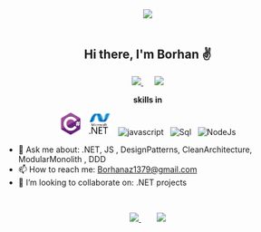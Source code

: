 <!--
**Borhan-az/Borhan-az** is a ✨ _special_ ✨ repository because its `README.md` (this file) appears on your GitHub profile.
Here are some ideas to get you started:
- 🔭 I’m currently working on ...
- 🌱 I’m currently learning ...
- 👯 I’m looking to collaborate on ...
- 🤔 I’m looking for help with ...
- 💬 Ask me about ...
- 📫 How to reach me: ...
- 😄 Pronouns: ...
- ⚡ Fun fact: ...
-->
<div align="center">
  <img width=57% src="https://i.imgur.com/8MupZHY.gif" />
</div>
  
<br> 
<h2 align="center">Hi there, I'm Borhan ✌</h2>

<p align="center">
 <a href="https://www.linkedin.com/in/borhan-azhdari-01b11a180/" target="_blank">
  <img src="https://img.icons8.com/nolan/64/linkedin.png" />
 </a>
 &nbsp;&nbsp; &nbsp;
 <a href="https://gitlab.com/borhanAzhdari" target="_blank">
  <img src="https://img.icons8.com/nolan/64/gitlab.png" />
 </a>
</p>
<p align="center"> 
 <strong>
   skills in
  </strong>
</p>

<p align="center"> 
  <img src="https://raw.githubusercontent.com/devicons/devicon/master/icons/csharp/csharp-original.svg" alt="csharp" width="40" height="40" />
 &nbsp; 
 <img src="https://raw.githubusercontent.com/devicons/devicon/master/icons/dot-net/dot-net-original-wordmark.svg" alt="dotnet" width="40" height="40" />
 &nbsp; 
 <img src="https://upload.wikimedia.org/wikipedia/commons/e/ee/.NET_Core_Logo.svg" alt="javascript" width="45" height="45" />
 &nbsp; 
 <img src="https://e7.pngegg.com/pngimages/170/924/png-clipart-microsoft-sql-server-microsoft-azure-sql-database-microsoft-text-logo.png" alt="Sql" width="45" height="45" />
 &nbsp; 
 <img src="https://upload.wikimedia.org/wikipedia/commons/d/d9/Node.js_logo.svg" alt="NodeJs" width="55" height="55" />
</p>

- 💬 Ask me about: .NET, JS , DesignPatterns, CleanArchitecture, ModularMonolith , DDD 
 - 📫 How to reach me: Borhanaz1379@gmail.com
- 👯 I’m looking to collaborate on: .NET projects

</br>

<p align="Center">
 <a href="#" alt="Borhan's github stats">
  <img src="https://github-readme-stats.vercel.app/api?username=Borhan-az&theme=tokyonight&show_icons=true" />
 </a>
 &nbsp;&nbsp;&nbsp;&nbsp;&nbsp;&nbsp;
 <a href="#" alt="Borhan's github stats">
  <img src="https://github-readme-stats.vercel.app/api/top-langs/?username=borhan-az&exclude_repo=Sample_CQRS,NodeAPI,AspNetCoreDDD&theme=tokyonight&hide=html,TypeScript,Powershell&langs_count=3" />
 </a>
</p>
